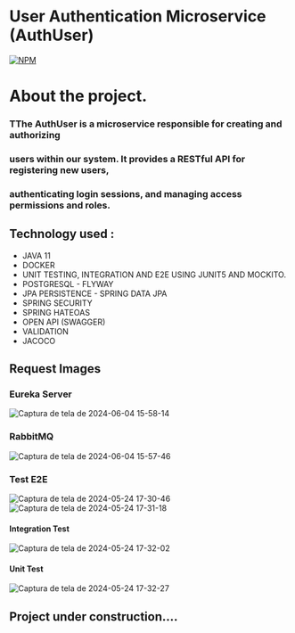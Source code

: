 # User Authentication Microservice (AuthUser)

[![NPM](https://img.shields.io/npm/l/react)](https://github.com/JoelMaciel/Product-Catalog/blob/readm/LICENCE)

# About the project.

### TThe AuthUser is a microservice responsible for creating and authorizing 
###  users within our system. It provides a RESTful API for registering new users,
### authenticating login sessions, and managing access permissions and roles.

## Technology used :
-  JAVA 11 
-  DOCKER
-  UNIT TESTING, INTEGRATION AND E2E USING JUNIT5 AND MOCKITO.
-  POSTGRESQL - FLYWAY
-  JPA PERSISTENCE - SPRING DATA JPA
-  SPRING SECURITY
-  SPRING HATEOAS
-  OPEN API (SWAGGER)
-  VALIDATION
-  JACOCO

## Request Images

### Eureka Server
![Captura de tela de 2024-06-04 15-58-14](https://github.com/JoelMaciel/ead_authuser_microservice/assets/77079093/889152e3-89d5-4c75-ad44-a4a08a17159c)


### RabbitMQ
![Captura de tela de 2024-06-04 15-57-46](https://github.com/JoelMaciel/ead_authuser_microservice/assets/77079093/ad506570-a783-49d4-ac30-0f36d7b7837f)


### Test E2E
![Captura de tela de 2024-05-24 17-30-46](https://github.com/JoelMaciel/ead_authuser/assets/77079093/bbed1d4f-faec-474c-9b78-e14c991a46ba)
![Captura de tela de 2024-05-24 17-31-18](https://github.com/JoelMaciel/ead_authuser/assets/77079093/435c5841-8869-46e1-8fa4-459d4967fd40)

#### Integration Test
![Captura de tela de 2024-05-24 17-32-02](https://github.com/JoelMaciel/ead_authuser/assets/77079093/bd20bd0e-3a8b-4042-9210-c4cf56825d58)

#### Unit Test
![Captura de tela de 2024-05-24 17-32-27](https://github.com/JoelMaciel/ead_authuser/assets/77079093/fc18308b-6287-44a1-9c12-6b5180001f7d)


## Project under construction....